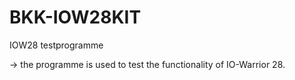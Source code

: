 # BKK-IOW28KIT
IOW28 testprogramme

-> the programme is used to test the functionality of IO-Warrior 28.
